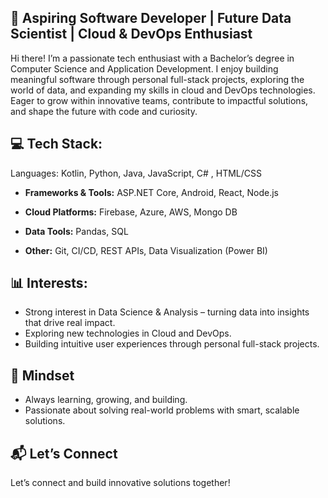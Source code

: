 ## 🚀 Aspiring Software Developer | Future Data Scientist | Cloud & DevOps Enthusiast
Hi there! I’m a passionate tech enthusiast with a Bachelor’s degree in Computer Science and Application Development. I enjoy building meaningful software through personal full-stack projects, exploring the world of data, and expanding my skills in cloud and DevOps technologies. Eager to grow within innovative teams, contribute to impactful solutions, and shape the future with code and curiosity.

## 💻 Tech Stack:
Languages: Kotlin, Python, Java, JavaScript, C# , HTML/CSS

- **Frameworks & Tools:** ASP.NET Core, Android, React, Node.js

- **Cloud Platforms:** Firebase, Azure, AWS, Mongo DB 

- **Data Tools:** Pandas, SQL

- **Other:** Git, CI/CD, REST APIs, Data Visualization (Power BI)


## 📊 Interests:

- Strong interest in Data Science & Analysis – turning data into insights that drive real impact.
- Exploring new technologies in Cloud and DevOps.
- Building intuitive user experiences through personal full-stack projects.

## 🌱 Mindset

- Always learning, growing, and building.
- Passionate about solving real-world problems with smart, scalable solutions.

## 📬 Let’s Connect

Let’s connect and build innovative solutions together!




